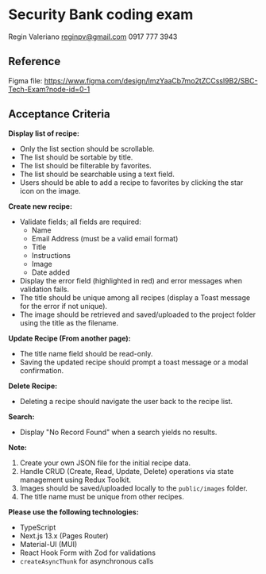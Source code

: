 # Security Bank coding exam

Regin Valeriano
reginpv@gmail.com
0917 777 3943

## Reference

Figma file:
https://www.figma.com/design/lmzYaaCb7mo2tZCCssl9B2/SBC-Tech-Exam?node-id=0-1

## Acceptance Criteria

**Display list of recipe:**
*   Only the list section should be scrollable.
*   The list should be sortable by title.
*   The list should be filterable by favorites.
*   The list should be searchable using a text field.
*   Users should be able to add a recipe to favorites by clicking the star icon on the image.

**Create new recipe:**
*   Validate fields; all fields are required:
    *   Name
    *   Email Address (must be a valid email format)
    *   Title
    *   Instructions
    *   Image
    *   Date added
*   Display the error field (highlighted in red) and error messages when validation fails.
*   The title should be unique among all recipes (display a Toast message for the error if not unique).
*   The image should be retrieved and saved/uploaded to the project folder using the title as the filename.

**Update Recipe (From another page):**
*   The title name field should be read-only.
*   Saving the updated recipe should prompt a toast message or a modal confirmation.

**Delete Recipe:**
*   Deleting a recipe should navigate the user back to the recipe list.

**Search:**
*   Display "No Record Found" when a search yields no results.

**Note:**
1.  Create your own JSON file for the initial recipe data.
2.  Handle CRUD (Create, Read, Update, Delete) operations via state management using Redux Toolkit.
3.  Images should be saved/uploaded locally to the `public/images` folder.
4.  The title name must be unique from other recipes.

**Please use the following technologies:**
*   TypeScript
*   Next.js 13.x (Pages Router)
*   Material-UI (MUI)
*   React Hook Form with Zod for validations
*   `createAsyncThunk` for asynchronous calls
